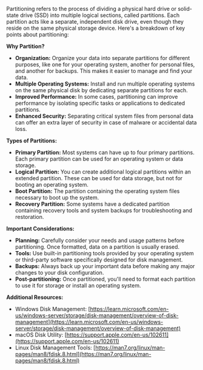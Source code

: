 Partitioning refers to the process of dividing a physical hard drive or solid-state drive (SSD) into multiple logical sections, called partitions. Each partition acts like a separate, independent disk drive, even though they reside on the same physical storage device. Here's a breakdown of key points about partitioning:

**Why Partition?**

- **Organization:** Organize your data into separate partitions for different purposes, like one for your operating system, another for personal files, and another for backups. This makes it easier to manage and find your data.
- **Multiple Operating Systems:** Install and run multiple operating systems on the same physical disk by dedicating separate partitions for each.
- **Improved Performance:** In some cases, partitioning can improve performance by isolating specific tasks or applications to dedicated partitions.
- **Enhanced Security:** Separating critical system files from personal data can offer an extra layer of security in case of malware or accidental data loss.

**Types of Partitions:**

- **Primary Partition:** Most systems can have up to four primary partitions. Each primary partition can be used for an operating system or data storage.
- **Logical Partition:** You can create additional logical partitions within an extended partition. These can be used for data storage, but not for booting an operating system.
- **Boot Partition:** The partition containing the operating system files necessary to boot up the system.
- **Recovery Partition:** Some systems have a dedicated partition containing recovery tools and system backups for troubleshooting and restoration.

**Important Considerations:**

- **Planning:** Carefully consider your needs and usage patterns before partitioning. Once formatted, data on a partition is usually erased.
- **Tools:** Use built-in partitioning tools provided by your operating system or third-party software specifically designed for disk management.
- **Backups:** Always back up your important data before making any major changes to your disk configuration.
- **Post-partitioning:** Once partitioned, you'll need to format each partition to use it for storage or install an operating system.

**Additional Resources:**

- Windows Disk Management: [https://learn.microsoft.com/en-us/windows-server/storage/disk-management/overview-of-disk-management](https://learn.microsoft.com/en-us/windows-server/storage/disk-management/overview-of-disk-management)
- macOS Disk Utility: [https://support.apple.com/en-us/102611](https://support.apple.com/en-us/102611)
- Linux Disk Management Tools: [https://man7.org/linux/man-pages/man8/fdisk.8.html](https://man7.org/linux/man-pages/man8/fdisk.8.html)